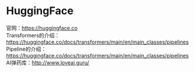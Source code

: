 # HuggingFace  

官网：https://huggingface.co  
Transformers的介绍：https://huggingface.co/docs/transformers/main/en/main_classes/pipelines  
Pipeline的介绍：https://huggingface.co/docs/transformers/main/en/main_classes/pipelines  
AI弹药库：http://www.loveai.guru/  

